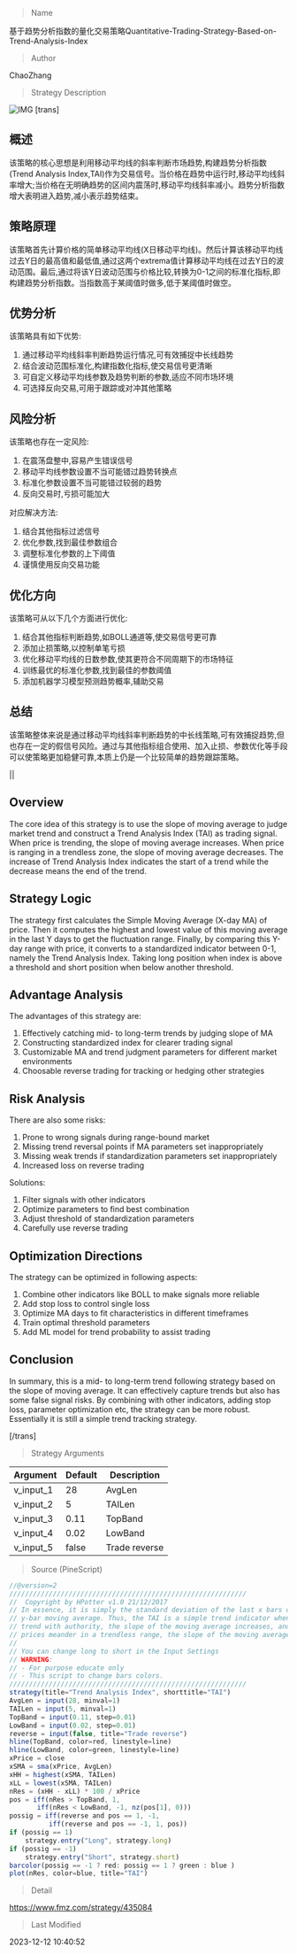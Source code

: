 
> Name

基于趋势分析指数的量化交易策略Quantitative-Trading-Strategy-Based-on-Trend-Analysis-Index

> Author

ChaoZhang

> Strategy Description

![IMG](https://www.fmz.com/upload/asset/fe39b0418efb31439d.png)
[trans]

## 概述

该策略的核心思想是利用移动平均线的斜率判断市场趋势,构建趋势分析指数(Trend Analysis Index,TAI)作为交易信号。当价格在趋势中运行时,移动平均线斜率增大;当价格在无明确趋势的区间内震荡时,移动平均线斜率减小。趋势分析指数增大表明进入趋势,减小表示趋势结束。

## 策略原理

该策略首先计算价格的简单移动平均线(X日移动平均线)。然后计算该移动平均线过去Y日的最高值和最低值,通过这两个extrema值计算移动平均线在过去Y日的波动范围。最后,通过将该Y日波动范围与价格比较,转换为0-1之间的标准化指标,即构建趋势分析指数。当指数高于某阈值时做多,低于某阈值时做空。

## 优势分析

该策略具有如下优势:

1. 通过移动平均线斜率判断趋势运行情况,可有效捕捉中长线趋势
2. 结合波动范围标准化,构建指数化指标,使交易信号更清晰
3. 可自定义移动平均线参数及趋势判断的参数,适应不同市场环境
4. 可选择反向交易,可用于跟踪或对冲其他策略

## 风险分析

该策略也存在一定风险:

1. 在震荡盘整中,容易产生错误信号
2. 移动平均线参数设置不当可能错过趋势转换点
3. 标准化参数设置不当可能错过较弱的趋势
4. 反向交易时,亏损可能加大

对应解决方法:

1. 结合其他指标过滤信号
2. 优化参数,找到最佳参数组合
3. 调整标准化参数的上下阈值
4. 谨慎使用反向交易功能

## 优化方向

该策略可从以下几个方面进行优化:

1. 结合其他指标判断趋势,如BOLL通道等,使交易信号更可靠
2. 添加止损策略,以控制单笔亏损
3. 优化移动平均线的日数参数,使其更符合不同周期下的市场特征
4. 训练最优的标准化参数,找到最佳的参数阈值
5. 添加机器学习模型预测趋势概率,辅助交易

## 总结

该策略整体来说是通过移动平均线斜率判断趋势的中长线策略,可有效捕捉趋势,但也存在一定的假信号风险。通过与其他指标组合使用、加入止损、参数优化等手段可以使策略更加稳健可靠,本质上仍是一个比较简单的趋势跟踪策略。

||

## Overview

The core idea of this strategy is to use the slope of moving average to judge market trend and construct a Trend Analysis Index (TAI) as trading signal. When price is trending, the slope of moving average increases. When price is ranging in a trendless zone, the slope of moving average decreases. The increase of Trend Analysis Index indicates the start of a trend while the decrease means the end of the trend.

## Strategy Logic

The strategy first calculates the Simple Moving Average (X-day MA) of price. Then it computes the highest and lowest value of this moving average in the last Y days to get the fluctuation range. Finally, by comparing this Y-day range with price, it converts to a standardized indicator between 0-1, namely the Trend Analysis Index. Taking long position when index is above a threshold and short position when below another threshold.

## Advantage Analysis  

The advantages of this strategy are:

1. Effectively catching mid- to long-term trends by judging slope of MA  
2. Constructing standardized index for clearer trading signal
3. Customizable MA and trend judgment parameters for different market environments 
4. Choosable reverse trading for tracking or hedging other strategies

## Risk Analysis

There are also some risks:

1. Prone to wrong signals during range-bound market
2. Missing trend reversal points if MA parameters set inappropriately
3. Missing weak trends if standardization parameters set inappropriately 
4. Increased loss on reverse trading 

Solutions:

1. Filter signals with other indicators
2. Optimize parameters to find best combination
3. Adjust threshold of standardization parameters
4. Carefully use reverse trading 

## Optimization Directions

The strategy can be optimized in following aspects:

1. Combine other indicators like BOLL to make signals more reliable
2. Add stop loss to control single loss
3. Optimize MA days to fit characteristics in different timeframes 
4. Train optimal threshold parameters  
5. Add ML model for trend probability to assist trading

## Conclusion

In summary, this is a mid- to long-term trend following strategy based on the slope of moving average. It can effectively capture trends but also has some false signal risks. By combining with other indicators, adding stop loss, parameter optimization etc, the strategy can be more robust. Essentially it is still a simple trend tracking strategy.

[/trans]

> Strategy Arguments



|Argument|Default|Description|
|----|----|----|
|v_input_1|28|AvgLen|
|v_input_2|5|TAILen|
|v_input_3|0.11|TopBand|
|v_input_4|0.02|LowBand|
|v_input_5|false|Trade reverse|


> Source (PineScript)

``` javascript
//@version=2
////////////////////////////////////////////////////////////
//  Copyright by HPotter v1.0 21/12/2017
// In essence, it is simply the standard deviation of the last x bars of a 
// y-bar moving average. Thus, the TAI is a simple trend indicator when prices 
// trend with authority, the slope of the moving average increases, and when 
// prices meander in a trendless range, the slope of the moving average decreases.
//
// You can change long to short in the Input Settings
// WARNING:
// - For purpose educate only
// - This script to change bars colors.
////////////////////////////////////////////////////////////
strategy(title="Trend Analysis Index", shorttitle="TAI")
AvgLen = input(28, minval=1)
TAILen = input(5, minval=1)
TopBand = input(0.11, step=0.01)
LowBand = input(0.02, step=0.01)
reverse = input(false, title="Trade reverse")
hline(TopBand, color=red, linestyle=line)
hline(LowBand, color=green, linestyle=line)
xPrice = close
xSMA = sma(xPrice, AvgLen)
xHH = highest(xSMA, TAILen)
xLL = lowest(xSMA, TAILen)
nRes = (xHH - xLL) * 100 / xPrice
pos = iff(nRes > TopBand, 1,
       iff(nRes < LowBand, -1, nz(pos[1], 0))) 
possig = iff(reverse and pos == 1, -1,
          iff(reverse and pos == -1, 1, pos))	   
if (possig == 1) 
    strategy.entry("Long", strategy.long)
if (possig == -1)
    strategy.entry("Short", strategy.short)	   	    
barcolor(possig == -1 ? red: possig == 1 ? green : blue ) 
plot(nRes, color=blue, title="TAI")

```

> Detail

https://www.fmz.com/strategy/435084

> Last Modified

2023-12-12 10:40:52
